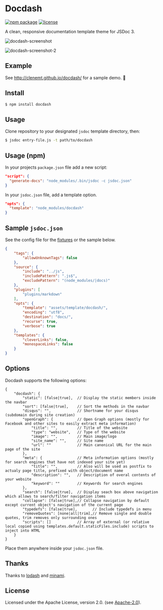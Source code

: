 # Docdash
[![npm package](https://img.shields.io/npm/v/docdash.svg)](https://www.npmjs.com/package/docdash) [![license](https://img.shields.io/npm/l/docdash.svg)](LICENSE.md)

A clean, responsive documentation template theme for JSDoc 3.

![docdash-screenshot](https://cloud.githubusercontent.com/assets/447956/13398144/4dde7f36-defd-11e5-8909-1a9013302cb9.png)

![docdash-screenshot-2](https://cloud.githubusercontent.com/assets/447956/13401057/e30effd8-df0a-11e5-9f51-66257ac38e94.jpg)

## Example
See http://clenemt.github.io/docdash/ for a sample demo. :rocket:

## Install

```bash
$ npm install docdash
```

## Usage
Clone repository to your designated `jsdoc` template directory, then:

```bash
$ jsdoc entry-file.js -t path/to/docdash
```

## Usage (npm)
In your projects `package.json` file add a new script:

```json
"script": {
  "generate-docs": "node_modules/.bin/jsdoc -c jsdoc.json"
}
```

In your `jsdoc.json` file, add a template option.

```json
"opts": {
  "template": "node_modules/docdash"
}
```

## Sample `jsdoc.json`
See the config file for the [fixtures](fixtures/fixtures.conf.json) or the sample below.

```json
{
    "tags": {
        "allowUnknownTags": false
    },
    "source": {
        "include": "../js",
        "includePattern": ".js$",
        "excludePattern": "(node_modules/|docs)"
    },
    "plugins": [
        "plugins/markdown"
    ],
    "opts": {
        "template": "assets/template/docdash/",
        "encoding": "utf8",
        "destination": "docs/",
        "recurse": true,
        "verbose": true
    },
    "templates": {
        "cleverLinks": false,
        "monospaceLinks": false
    }
}
```

## Options
Docdash supports the following options:

```
{
    "docdash": {
        "static": [false|true],  // Display the static members inside the navbar
        "sort": [false|true],    // Sort the methods in the navbar
        "disqus": "",            // Shortname for your disqus (subdomain during site creation)
		"openGraph": {           // Open Graph options (mostly for Facebook and other sites to easily extract meta information)
			"title": "",         // Title of the website
			"type": "website",   // Type of the website
			"image": "",         // Main image/logo
			"site_name": "",     // Site name
			"url": ""            // Main canonical URL for the main page of the site
		},
		"meta": {                // Meta information options (mostly for search engines that have not indexed your site yet)
			"title": "",         // Also will be used as postfix to actualy page title, prefixed with object/document name
			"description": "",   // Description of overal contents of your website
			"keyword": ""        // Keywords for search engines
		},
        "search": [false|true],  // Display seach box above navigation which allows to search/filter navigation items
        "collapse": [false|true],// Collapse navigation by default except current object's navigation of the current page
        "typedefs": [false|true],       // Include typedefs in menu
        "removeQuotes": [none|all|trim],// Remove single and double quotes, trim removes only surrounding ones
        "scripts": []            // Array of external (or relative local copied using templates.default.staticFiles.include) scripts to inject into HTML
    }
}
```

Place them anywhere inside your `jsdoc.json` file.

## Thanks
Thanks to [lodash](https://lodash.com) and [minami](https://github.com/nijikokun/minami).

## License
Licensed under the Apache License, version 2.0. (see [Apache-2.0](LICENSE.md)).
